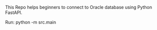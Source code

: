 This Repo helps beginners to connect to Oracle database using Python FastAPI.

Run: python -m src.main